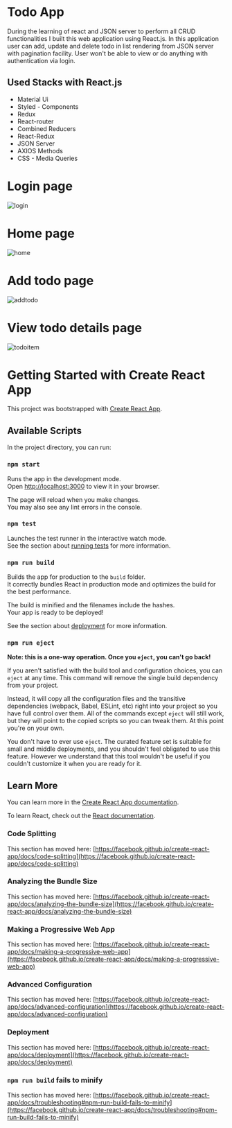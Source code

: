 # Todo App

During the learning of react and JSON server to perform all CRUD functionalities I built this web application using React.js. In this application user can add, update and delete todo in list rendering from JSON server with pagination facility.
User won't be able to view or do anything with authentication via login.

## Used Stacks with React.js
<ul>
 <li>Material Ui</li>
 <li>Styled - Components</li>
 <li>Redux</li>
 <li>React-router</li>
 <li>Combined Reducers</li>
 <li>React-Redux</li>
 <li>JSON Server</li>
 <li>AXIOS Methods</li>
 <li>CSS - Media Queries</li>
</ul>

# Login page
![login](https://user-images.githubusercontent.com/57341544/200068853-ce320540-4513-46a4-888f-194103a75b78.png)


# Home page
![home](https://user-images.githubusercontent.com/57341544/200068871-3efe7cfe-acb5-44e0-8fcb-403c32884112.png)


# Add todo page
![addtodo](https://user-images.githubusercontent.com/57341544/200068910-2a8a0745-2cd2-4c1e-a0ec-1f1a14b21f4f.png)


# View todo details page
![todoitem](https://user-images.githubusercontent.com/57341544/200068895-795163b5-3eb1-4a94-8d9c-8b366a73541f.png)


# Getting Started with Create React App

This project was bootstrapped with [Create React App](https://github.com/facebook/create-react-app).

## Available Scripts

In the project directory, you can run:

### `npm start`

Runs the app in the development mode.\
Open [http://localhost:3000](http://localhost:3000) to view it in your browser.

The page will reload when you make changes.\
You may also see any lint errors in the console.

### `npm test`

Launches the test runner in the interactive watch mode.\
See the section about [running tests](https://facebook.github.io/create-react-app/docs/running-tests) for more information.

### `npm run build`

Builds the app for production to the `build` folder.\
It correctly bundles React in production mode and optimizes the build for the best performance.

The build is minified and the filenames include the hashes.\
Your app is ready to be deployed!

See the section about [deployment](https://facebook.github.io/create-react-app/docs/deployment) for more information.

### `npm run eject`

**Note: this is a one-way operation. Once you `eject`, you can't go back!**

If you aren't satisfied with the build tool and configuration choices, you can `eject` at any time. This command will remove the single build dependency from your project.

Instead, it will copy all the configuration files and the transitive dependencies (webpack, Babel, ESLint, etc) right into your project so you have full control over them. All of the commands except `eject` will still work, but they will point to the copied scripts so you can tweak them. At this point you're on your own.

You don't have to ever use `eject`. The curated feature set is suitable for small and middle deployments, and you shouldn't feel obligated to use this feature. However we understand that this tool wouldn't be useful if you couldn't customize it when you are ready for it.

## Learn More

You can learn more in the [Create React App documentation](https://facebook.github.io/create-react-app/docs/getting-started).

To learn React, check out the [React documentation](https://reactjs.org/).

### Code Splitting

This section has moved here: [https://facebook.github.io/create-react-app/docs/code-splitting](https://facebook.github.io/create-react-app/docs/code-splitting)

### Analyzing the Bundle Size

This section has moved here: [https://facebook.github.io/create-react-app/docs/analyzing-the-bundle-size](https://facebook.github.io/create-react-app/docs/analyzing-the-bundle-size)

### Making a Progressive Web App

This section has moved here: [https://facebook.github.io/create-react-app/docs/making-a-progressive-web-app](https://facebook.github.io/create-react-app/docs/making-a-progressive-web-app)

### Advanced Configuration

This section has moved here: [https://facebook.github.io/create-react-app/docs/advanced-configuration](https://facebook.github.io/create-react-app/docs/advanced-configuration)

### Deployment

This section has moved here: [https://facebook.github.io/create-react-app/docs/deployment](https://facebook.github.io/create-react-app/docs/deployment)

### `npm run build` fails to minify

This section has moved here: [https://facebook.github.io/create-react-app/docs/troubleshooting#npm-run-build-fails-to-minify](https://facebook.github.io/create-react-app/docs/troubleshooting#npm-run-build-fails-to-minify)

